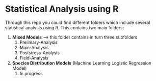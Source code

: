 # Statistical Analysis using R

Through this repo you could find different folders which include several statistical analysis using R. This contains two main folders:

1. **Mixed Models** --> this folder contains in turn three subfolders 
   1. Prelimary-Analysis
   2. Main-Analysis
   3. Poststress-Analysis
   4. Field-Analysis 
2. **Species Distribution Models** (Machine Learning Logistic Regression Model)
   1. In progress
